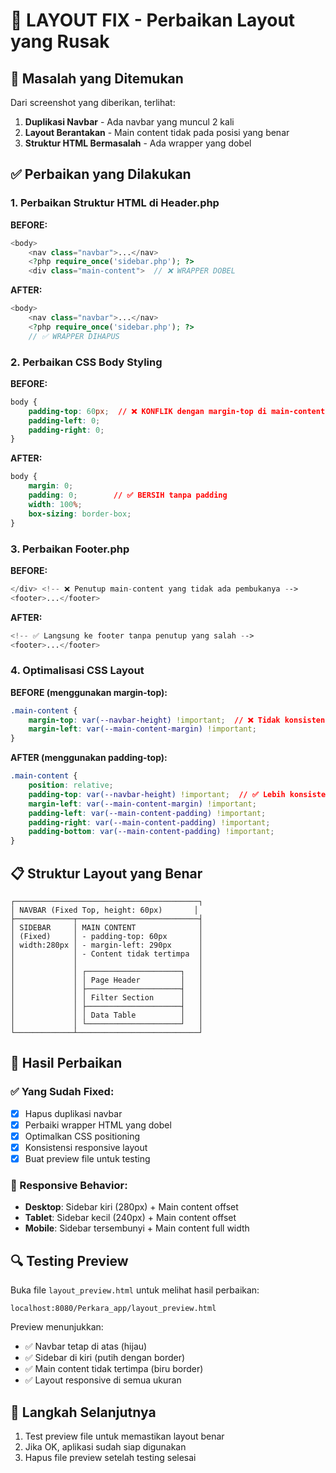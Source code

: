 # 🔧 LAYOUT FIX - Perbaikan Layout yang Rusak

## 🚨 Masalah yang Ditemukan
Dari screenshot yang diberikan, terlihat:
1. **Duplikasi Navbar** - Ada navbar yang muncul 2 kali
2. **Layout Berantakan** - Main content tidak pada posisi yang benar
3. **Struktur HTML Bermasalah** - Ada wrapper yang dobel

## ✅ Perbaikan yang Dilakukan

### 1. Perbaikan Struktur HTML di Header.php
**BEFORE:**
```php
<body>
    <nav class="navbar">...</nav>
    <?php require_once('sidebar.php'); ?>
    <div class="main-content">  // ❌ WRAPPER DOBEL
```

**AFTER:**
```php
<body>
    <nav class="navbar">...</nav>
    <?php require_once('sidebar.php'); ?>
    // ✅ WRAPPER DIHAPUS
```

### 2. Perbaikan CSS Body Styling
**BEFORE:**
```css
body {
    padding-top: 60px;  // ❌ KONFLIK dengan margin-top di main-content
    padding-left: 0;
    padding-right: 0;
}
```

**AFTER:**
```css
body {
    margin: 0;
    padding: 0;        // ✅ BERSIH tanpa padding
    width: 100%;
    box-sizing: border-box;
}
```

### 3. Perbaikan Footer.php
**BEFORE:**
```php
</div> <!-- ❌ Penutup main-content yang tidak ada pembukanya -->
<footer>...</footer>
```

**AFTER:**
```php
<!-- ✅ Langsung ke footer tanpa penutup yang salah -->
<footer>...</footer>
```

### 4. Optimalisasi CSS Layout
**BEFORE (menggunakan margin-top):**
```css
.main-content {
    margin-top: var(--navbar-height) !important;  // ❌ Tidak konsisten
    margin-left: var(--main-content-margin) !important;
}
```

**AFTER (menggunakan padding-top):**
```css
.main-content {
    position: relative;
    padding-top: var(--navbar-height) !important;  // ✅ Lebih konsisten
    margin-left: var(--main-content-margin) !important;
    padding-left: var(--main-content-padding) !important;
    padding-right: var(--main-content-padding) !important;
    padding-bottom: var(--main-content-padding) !important;
}
```

## 📋 Struktur Layout yang Benar

```
┌─────────────────────────────────────────┐
│ NAVBAR (Fixed Top, height: 60px)       │
├─────────────┬───────────────────────────┤
│ SIDEBAR     │ MAIN CONTENT              │
│ (Fixed)     │ - padding-top: 60px       │
│ width:280px │ - margin-left: 290px      │
│             │ - Content tidak tertimpa  │
│             │                           │
│             │ ┌─────────────────────┐   │
│             │ │ Page Header         │   │
│             │ ├─────────────────────┤   │
│             │ │ Filter Section      │   │
│             │ ├─────────────────────┤   │
│             │ │ Data Table          │   │
│             │ └─────────────────────┘   │
└─────────────┴───────────────────────────┘
```

## 🎯 Hasil Perbaikan

### ✅ Yang Sudah Fixed:
- [x] Hapus duplikasi navbar
- [x] Perbaiki wrapper HTML yang dobel
- [x] Optimalkan CSS positioning
- [x] Konsistensi responsive layout
- [x] Buat preview file untuk testing

### 📱 Responsive Behavior:
- **Desktop**: Sidebar kiri (280px) + Main content offset
- **Tablet**: Sidebar kecil (240px) + Main content offset  
- **Mobile**: Sidebar tersembunyi + Main content full width

## 🔍 Testing Preview
Buka file `layout_preview.html` untuk melihat hasil perbaikan:
```
localhost:8080/Perkara_app/layout_preview.html
```

Preview menunjukkan:
- ✅ Navbar tetap di atas (hijau)
- ✅ Sidebar di kiri (putih dengan border)
- ✅ Main content tidak tertimpa (biru border)
- ✅ Layout responsive di semua ukuran

## 🚀 Langkah Selanjutnya
1. Test preview file untuk memastikan layout benar
2. Jika OK, aplikasi sudah siap digunakan
3. Hapus file preview setelah testing selesai
